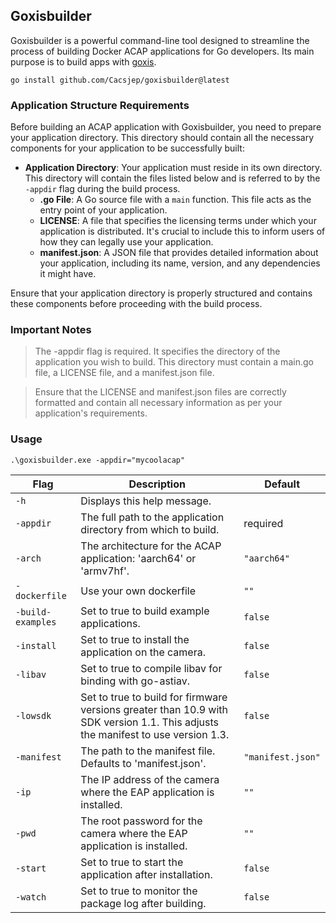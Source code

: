 ## Goxisbuilder

Goxisbuilder is a powerful command-line tool designed to streamline the process of building Docker ACAP applications for Go developers. 
Its main purpose is to build apps with [goxis](https://github.com/Cacsjep/goxis).

```shell
go install github.com/Cacsjep/goxisbuilder@latest
```

### Application Structure Requirements
Before building an ACAP application with Goxisbuilder, you need to prepare your application directory. This directory should contain all the necessary components for your application to be successfully built:

- **Application Directory**: Your application must reside in its own directory. This directory will contain the files listed below and is referred to by the `-appdir` flag during the build process.
  - **.go File**: A Go source file with a `main` function. This file acts as the entry point of your application.
  - **LICENSE**: A file that specifies the licensing terms under which your application is distributed. It's crucial to include this to inform users of how they can legally use your application.
  - **manifest.json**: A JSON file that provides detailed information about your application, including its name, version, and any dependencies it might have.

Ensure that your application directory is properly structured and contains these components before proceeding with the build process.

### Important Notes
> The -appdir flag is required. It specifies the directory of the application you wish to build. This directory must contain a main.go file, a LICENSE file, and a manifest.json file.

> Ensure that the LICENSE and manifest.json files are correctly formatted and contain all necessary information as per your application's requirements.

### Usage

```shell
.\goxisbuilder.exe -appdir="mycoolacap"
```

| Flag              | Description                                                                                                                      | Default           |
| ----------------- | -------------------------------------------------------------------------------------------------------------------------------- | ----------------- |
| `-h`              | Displays this help message.                                                                                                      |                   |
| `-appdir`         | The full path to the application directory from which to build.                                                                  | required          |
| `-arch`           | The architecture for the ACAP application: 'aarch64' or 'armv7hf'.                                                               | `"aarch64"`       |
| `-dockerfile`     | Use your own dockerfile                                                                                                          | `""`       |
| `-build-examples` | Set to true to build example applications.                                                                                       | `false`           |
| `-install`        | Set to true to install the application on the camera.                                                                            | `false`           |
| `-libav`          | Set to true to compile libav for binding with go-astiav.                                                                         | `false`           |
| `-lowsdk`         | Set to true to build for firmware versions greater than 10.9 with SDK version 1.1. This adjusts the manifest to use version 1.3. | `false`           |
| `-manifest`       | The path to the manifest file. Defaults to 'manifest.json'.                                                                      | `"manifest.json"` |
| `-ip`             | The IP address of the camera where the EAP application is installed.                                                             | `""`              |
| `-pwd`            | The root password for the camera where the EAP application is installed.                                                         | `""`              |
| `-start`          | Set to true to start the application after installation.                                                                         | `false`           |
| `-watch`          | Set to true to monitor the package log after building.                                                                           | `false`           |
